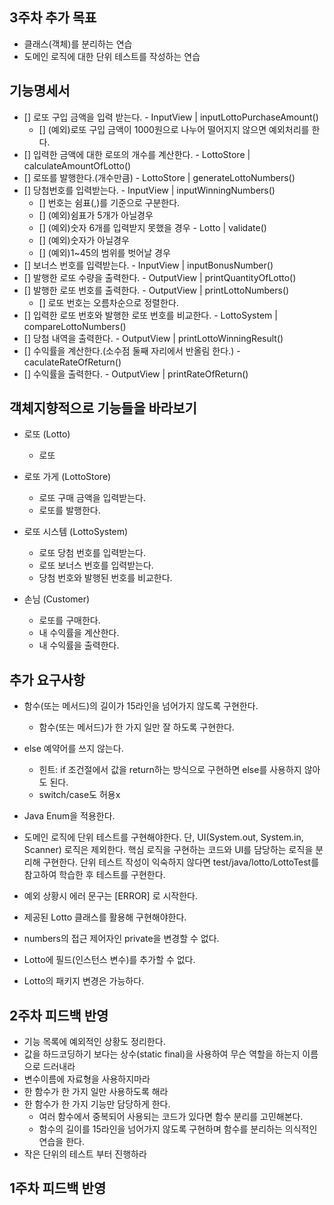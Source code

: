 ## 3주차 추가 목표
- 클래스(객체)를 분리하는 연습
- 도메인 로직에 대한 단위 테스트를 작성하는 연습

## 기능명세서

- [] 로또 구입 금액을 입력 받는다. - InputView | inputLottoPurchaseAmount()
  - [] (예외)로또 구입 금액이 1000원으로 나누어 떨어지지 않으면 예외처리를 한다.
- [] 입력한 금액에 대한 로또의 개수를 계산한다. - LottoStore | calculateAmountOfLotto()
- [] 로또를 발행한다.(개수만큼) - LottoStore | generateLottoNumbers()
- [] 당첨번호를 입력받는다. - InputView | inputWinningNumbers()
  - [] 번호는 쉼표(,)를 기준으로 구분한다.
  - [] (예외)쉼표가 5개가 아닐경우
  - [] (예외)숫자 6개를 입력받지 못했을 경우 - Lotto | validate()
  - [] (예외)숫자가 아닐경우
  - [] (예외)1~45의 범위를 벗어날 경우
- [] 보너스 번호를 입력받는다. - InputView | inputBonusNumber()
- [] 발행한 로또 수량을 출력한다. - OutputView | printQuantityOfLotto()
- [] 발행한 로또 번호를 출력한다. - OutputView | printLottoNumbers()
  - [] 로또 번호는 오름차순으로 정렬한다.
- [] 입력한 로또 번호와 발행한 로또 번호를 비교한다. - LottoSystem | compareLottoNumbers()
- [] 당첨 내역을 출력한다. - OutputView | printLottoWinningResult()
- [] 수익률을 계산한다.(소수점 둘째 자리에서 반올림 한다.) - caculateRateOfReturn()
- [] 수익률을 출력한다. - OutputView | printRateOfReturn()

## 객체지향적으로 기능들을 바라보기

- 로또 (Lotto)
  - 로또

- 로또 가게 (LottoStore)
  - 로또 구매 금액을 입력받는다.
  - 로또를 발행한다.

- 로또 시스템 (LottoSystem)
  - 로또 당첨 번호를 입력받는다.
  - 로또 보너스 번호를 입력받는다.
  - 당첨 번호와 발행된 번호를 비교한다.

- 손님 (Customer)
  - 로또를 구매한다.
  - 내 수익률을 계산한다.
  - 내 수익률을 출력한다.

  

## 추가 요구사항
- 함수(또는 메서드)의 길이가 15라인을 넘어가지 않도록 구현한다.
  - 함수(또는 메서드)가 한 가지 일만 잘 하도록 구현한다.
- else 예약어를 쓰지 않는다.
  - 힌트: if 조건절에서 값을 return하는 방식으로 구현하면 else를 사용하지 않아도 된다.
  - switch/case도 허용x
- Java Enum을 적용한다.
- 도메인 로직에 단위 테스트를 구현해야한다. 단, UI(System.out, System.in, Scanner) 로직은 제외한다.
  핵심 로직을 구현하는 코드와 UI를 담당하는 로직을 분리해 구현한다.
  단위 테스트 작성이 익숙하지 않다면 test/java/lotto/LottoTest를 참고하여 학습한 후 테스트를 구현한다.

- 예외 상황시 에러 문구는 [ERROR] 로 시작한다.
- 제공된 Lotto 클래스를 활용해 구현해야한다.
- numbers의 접근 제어자인 private을 변경할 수 없다.
- Lotto에 필드(인스턴스 변수)를 추가할 수 없다.
- Lotto의 패키지 변경은 가능하다.

## 2주차 피드백 반영
- 기능 목록에 예외적인 상황도 정리한다.
- 값을 하드코딩하기 보다는 상수(static final)을 사용하여 무슨 역할을 하는지 이름으로 드러내라
- 변수이름에 자료형을 사용하지마라
- 한 함수가 한 가지 일만 사용하도록 해라
- 한 함수가 한 가지 기능만 담당하게 한다.
  - 여러 함수에서 중복되어 사용되는 코드가 있다면 함수 분리를 고민해본다.
  - 함수의 길이를 15라인을 넘어가지 않도록 구현하며 함수를 분리하는 의식적인 연습을 한다.
- 작은 단위의 테스트 부터 진행하라

## 1주차 피드백 반영
